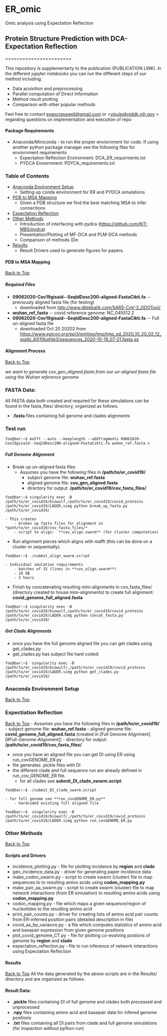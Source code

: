 # ER_omic
Omic analysis using Expectation Reflection

## Protein Structure Prediction with DCA-Expectation Reflection
=======================

This repository is supplementarty to the publication (PUBLICATION LINK). In the different jupyter notebooks you can run the different steps of our method including:
* Data acuisition and preprocessing 
* Parallel computation of Direct Information
* Method result plotting
* Comparison with other popular methods

Feel free to contact <evancresswell@gmail.com> or <vipulp@niddk.nih.gov > regarding questions on implementation and execution of repo

#### Package Requirements
- Anaconda/Miniconda - to run the proper enviornment for code. If using another python package manager see the following files for enviornment requirements 
    - Expectation Reflection Environment: DCA_ER_requirments.txt
    - PYDCA Enviornment: PDYCA_requirements.txt

### Table of Contents
- [Anaconda Environment Setup](#Anaconda-Environment-Setup)
	- Setting up conda environment for ER and PYDCA simulations
- [PDB to MSA Mapping](#PDB-to-MSA-Mapping)
	- Given a PDB structure we find the best matching MSA to infer connections
- [Expectation Reflection](#Expectation-Reflection)
- [Other Methods](#Other-Methods)
	- Introduction of interfacing with pydca (https://github.com/KIT-MBS/pydca)
	- Presentation/Plotting of MF-DCA and PLM-DCA methods
	- Comparison of methods (De
- [Results](#Results)
	- Result Drivers used to generate figures for papers.

#### PDB to MSA Mapping
[Back to Top](#Table-of-Contents)

##### Required Files
* **09062020-Cov19gisaid--SeqIdDesc200-aligned-FastaCikti.fa** -- previously aligned fasta file (for testing)
	* downloaded from http://www.dilekbalik.com/SARS-CoV-2_ODOTool/
* **wuhan_ref_fasta** -- covid reference genome: NC_045512.2
* **09062020-Cov19gisaid--SeqIdDesc200-aligned-FastaCikti.fa** -- Full un-aligned fasta file
	* downloaded Oct 20 20202 from https://www.epicov.org/epi3/entities/tmp/tmp_sd_2020_10_20_02_12_qigibl_4j510bafde3/sequences_2020-10-19_07-21.fasta.gz

#### Alignment Process
[Back to Top](#Table-of-Contents)

*we want to generate cov_gen_aligned.fasta from our un-aligned fasta file using the Wuhan reference genome*

### FASTA Data:
All FASTA data both created and required for these simulations can be found in the fasta_files/ directory, organized as follows.
- **.fasta** files containing full genome and clades alignments
### Test run

```console
foo@bar:~$ mafft --auto --keeplength --addfragments 09062020-Cov19gisaid--SeqIdDesc200-aligned-FastaCikti.fa wuhan_ref.fasta > 
```

##### Full Genome Alignment
- Break up un-aligned fasta files
	- Assumes you have the following files in **/path/to/er_covid19/** 
		- subject genome file: **wuhan_ref.fasta** 
		- aligned genome file: **cov_gen_aligned.fasta** 
		- directory for output: **/path/to/er_covid19/cov_fasta_files/**
```console
foo@bar:~$ singularity exec -B /path/to/er_covid19/biowulf,/path/to/er_covid19/covid_proteins /path/to/er_covid19/LADER.simg python break_up_fasta.py /path/to/er_covid19/ 
```			
	- This creates 
		- broken up fasta files for alignment in *path/to/er_covid19/cov_fasta_files/* 
		- script to align:  **cov_align.swarm** (for cluster computation)

- Run alignment pieces which aligns with mafft (this can be done on a cluster or sequentially).

```console
foo@bar:~$ ./submit_align_swarm.script 
```

	- Individual imulation requirements
		- batches of 15 (lines in **cov_align.swarm**)
		- 10 GB
		- 2 hours
- Finish by concatenating resulting mini-alignments in cov_fasta_files/ (directory created to house mini-alignments) to create full alignment: **covid_genome_full_aligned.fasta**
```console
foo@bar:~$ singularity exec -B /path/to/er_covid19/biowulf,/path/to/er_covid19/covid_proteins /path/to/er_covid19/LADER.simg python concat_fasta.py /path/to/er_covid19/ 
```

##### Get Clade Alignments 
- once you have the full genome aligned file you can get clades using get_clades.py
- get_clades.py has subject file hard coded:

``` console
foo@bar:~$  singularity exec -B /path/to/er_covid19/biowulf/,/path/to/er_covid19/covid_proteins /path/to/er_covid19/LADER.simg python get_clades.py /path/to/er_covid19/
```
### Anaconda Environment Setup
[Back to Top](#Table-of-Contents)

### Expectiation Reflection
[Back to Top](#Table-of-Contents)
	- Assumes you have the following files in **/path/to/er_covid19/** 
		- subject genome file: **wuhan_ref.fasta** 
		- aligned genome file: **covid_genome_full_aligned.fasta** (created in [Full Genome Alignment][#Full-Genome-Alignment])
		- directory for output: **/path/to/er_covid19/cov_fasta_files/**

- once you have an aligned file you can get DI using ER using run_covGENOME_ER.py
- file generates .pickle files with DI
- the different clade and full sequence run are already defined in run_cov_GENOME_ER file.
	- for all clades see **submit_DI_clade_swarm.script**:
```console
foo@bar:~$ ./submit_DI_clade_swarm.script
```
	- for full genome see **run_covGENOME_ER.py**
		- hardcoded existing full aligned file
```console
foo@bar:~$  singularity exec -B /path/to/er_covid19/biowulf/,/path/to/er_covid19/covid_proteins /path/to/er_covid19/LADER.simg python run_covGENOME_ER.py 
```


### Other Methods
[Back to Top](#Table-of-Contents)

#### Scripts and Drivers
* incidence_plotting.py - file for plotting incidence by **region** and **clade**
* gen_incidence_data.py - driver for generating paper incidence data 
* make_codon_swarm.py - script to create swarm (cluster) file to map sequences to to resulting amino acids using **codon_mapping.py**
* make_pair_aa_swarm.py - script to create swarm (cluster) file to map network interactions (from ER simulation) to resulting amino acids using **codon_mapping.py**
* codon_mapping.py - file which maps a given sequence/region of nucleotides to the resulting amino acid
* print_pair_counts.py - driver for creating lists of amino acid pair counts from ER-inferred position pairs (detailed description in file)
* covid_aa_bp_variance.py - a file which computes statistics of amino acid and basepair expression from given genome positions
* plot_covid_genome_CT.py - file for plotting co-evolving postions of genome by **region** and **clade**
* expectation_reflection.py - file to run inference of network interactions using Expectation Reflection

#### Results
[Back to Top](#Table-of-Contents)
All the data generated by the above scripts are in the Results/ directory and are organized as follows.
#### Result Data:
- **.pickle** files containing DI of full genome and clades both processed and unprocessed
- **.npy** files containing amino acid and basepair data for infered genome positions
- **.txt** files containing all DI pairs from clade and full genome simulations (for inspection without python run)
